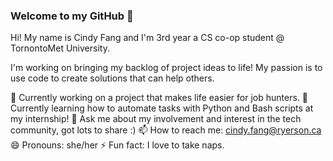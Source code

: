 ### Welcome to my GitHub 👋

Hi! My name is Cindy Fang and I'm 3rd year a CS co-op student @ TornontoMet University.

I'm working on bringing my backlog of project ideas to life! My passion is to use code to create solutions that can help others. 

🔭 Currently working on a project that makes life easier for job hunters. 
🌱 Currently learning how to automate tasks with Python and Bash scripts at my internship! 
💬 Ask me about my involvement and interest in the tech community, got lots to share :) 
📫 How to reach me: cindy.fang@ryerson.ca 
😄 Pronouns: she/her 
⚡ Fun fact: I love to take naps. 

<!--
**cindy-fang/cindy-fang** is a ✨ _special_ ✨ repository because its `README.md` (this file) appears on your GitHub profile.

Here are some ideas to get you started:

- 🔭 I’m currently working on ...
- 🌱 I’m currently learning ...
- 👯 I’m looking to collaborate on ...
- 🤔 I’m looking for help with ...
- 💬 Ask me about ...
- 📫 How to reach me: ...
- 😄 Pronouns: ...
- ⚡ Fun fact: ...
-->
